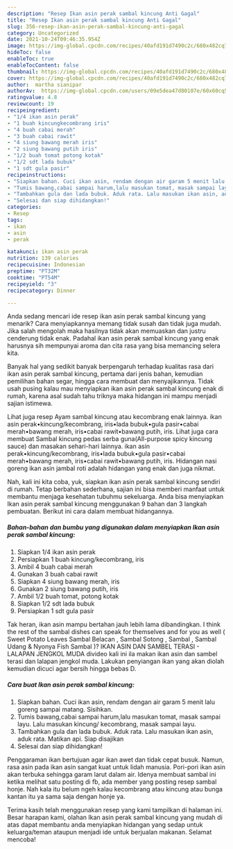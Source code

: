 ```yaml
---
description: "Resep Ikan asin perak sambal kincung Anti Gagal"
title: "Resep Ikan asin perak sambal kincung Anti Gagal"
slug: 356-resep-ikan-asin-perak-sambal-kincung-anti-gagal
category: Uncategorized
date: 2021-10-24T09:46:35.954Z
image: https://img-global.cpcdn.com/recipes/40afd191d7490c2c/680x482cq70/ikan-asin-perak-sambal-kincung-foto-resep-utama.jpg
hideToc: false
enableToc: true
enableTocContent: false
thumbnail: https://img-global.cpcdn.com/recipes/40afd191d7490c2c/680x482cq70/ikan-asin-perak-sambal-kincung-foto-resep-utama.jpg
cover: https://img-global.cpcdn.com/recipes/40afd191d7490c2c/680x482cq70/ikan-asin-perak-sambal-kincung-foto-resep-utama.jpg
author:  martha sianipar
authorAv:  https://img-global.cpcdn.com/users/09e5dea47d80107e/60x60cq50/avatar.jpg
ratingvalue: 4.8
reviewcount: 19
recipeingredient:
- "1/4 ikan asin perak"
- "1 buah kincungkecombrang iris"
- "4 buah cabai merah"
- "3 buah cabai rawit"
- "4 siung bawang merah iris"
- "2 siung bawang putih iris"
- "1/2 buah tomat potong kotak"
- "1/2 sdt lada bubuk"
- "1 sdt gula pasir"
recipeinstructions:
- "Siapkan bahan. Cuci ikan asin, rendam dengan air garam 5 menit lalu goreng sampai matang. Sisihkan."
- "Tumis bawang,cabai sampai harum,lalu masukan tomat, masak sampai layu. Lalu masukan kincung/ kecombrang, masak sampai layu."
- "Tambahkan gula dan lada bubuk. Aduk rata. Lalu masukan ikan asin, aduk rata. Matikan api. Siap disajikan"
- "Selesai dan siap dihidangkan!"
categories:
- Resep
tags:
- ikan
- asin
- perak

katakunci: ikan asin perak 
nutrition: 139 calories
recipecuisine: Indonesian
preptime: "PT32M"
cooktime: "PT54M"
recipeyield: "3"
recipecategory: Dinner

---
```



Anda sedang mencari ide resep ikan asin perak sambal kincung yang menarik? Cara menyiapkannya memang tidak susah dan tidak juga mudah. Jika salah mengolah maka hasilnya tidak akan memuaskan dan justru cenderung tidak enak. Padahal ikan asin perak sambal kincung yang enak harusnya sih mempunyai aroma dan cita rasa yang bisa memancing selera kita.


Banyak hal yang sedikit banyak berpengaruh terhadap kualitas rasa dari ikan asin perak sambal kincung, pertama dari jenis bahan, kemudian pemilihan bahan segar, hingga cara membuat dan menyajikannya. Tidak usah pusing kalau mau menyiapkan ikan asin perak sambal kincung enak di rumah, karena asal sudah tahu triknya maka hidangan ini mampu menjadi sajian istimewa.

Lihat juga resep Ayam sambal kincung atau kecombrang enak lainnya. ikan asin perak•kincung/kecombrang, iris•lada bubuk•gula pasir•cabai merah•bawang merah, iris•cabai rawit•bawang putih, iris. Lihat juga cara membuat Sambal kincung pedas serba guna(All-purpose spicy kincung sauce) dan masakan sehari-hari lainnya. ikan asin perak•kincung/kecombrang, iris•lada bubuk•gula pasir•cabai merah•bawang merah, iris•cabai rawit•bawang putih, iris. Hidangan nasi goreng ikan asin jambal roti adalah hidangan yang enak dan juga nikmat.


Nah, kali ini kita coba, yuk, siapkan ikan asin perak sambal kincung sendiri di rumah. Tetap berbahan sederhana, sajian ini bisa memberi manfaat untuk membantu menjaga kesehatan tubuhmu sekeluarga. Anda bisa menyiapkan Ikan asin perak sambal kincung menggunakan 9 bahan dan 3 langkah pembuatan. Berikut ini cara dalam membuat hidangannya.

<!--inarticleads1-->

##### Bahan-bahan dan bumbu yang digunakan dalam menyiapkan Ikan asin perak sambal kincung:

1. Siapkan 1/4 ikan asin perak
1. Persiapkan 1 buah kincung/kecombrang, iris
1. Ambil 4 buah cabai merah
1. Gunakan 3 buah cabai rawit
1. Siapkan 4 siung bawang merah, iris
1. Gunakan 2 siung bawang putih, iris
1. Ambil 1/2 buah tomat, potong kotak
1. Siapkan 1/2 sdt lada bubuk
1. Persiapkan 1 sdt gula pasir


Tak heran, ikan asin mampu bertahan jauh lebih lama dibandingkan. I think the rest of the sambal dishes can speak for themselves and for you as well ( Sweet Potato Leaves Sambal Belacan , Sambal Sotong , Sambal , Sambal Udang &amp; Nyonya Fish Sambal )? IKAN ASIN DAN SAMBEL TERASI - LALAPAN JENGKOL MUDA divideo kali ini ila makan ikan asin dan sambel terasi dan lalapan jengkol muda. Lakukan penyiangan ikan yang akan diolah kemudian dicuci agar bersih hingga bebas D. 

<!--inarticleads2-->

##### Cara buat Ikan asin perak sambal kincung:

1. Siapkan bahan. Cuci ikan asin, rendam dengan air garam 5 menit lalu goreng sampai matang. Sisihkan.
1. Tumis bawang,cabai sampai harum,lalu masukan tomat, masak sampai layu. Lalu masukan kincung/ kecombrang, masak sampai layu.
1. Tambahkan gula dan lada bubuk. Aduk rata. Lalu masukan ikan asin, aduk rata. Matikan api. Siap disajikan
1. Selesai dan siap dihidangkan!

Penggaraman ikan bertujuan agar ikan awet dan tidak cepat busuk. Namun, rasa asin pada ikan asin sangat kuat untuk lidah manusia. Pori-pori ikan asin akan terbuka sehingga garam larut dalam air. Idenya membuat sambal ini ketika melihat satu posting di fb, ada member yang posting resep sambal honje. Nah kala itu belum ngeh kalau kecombrang atau kincung atau bunga kantan itu ya sama saja dengan honje ya. 

Terima kasih telah menggunakan resep yang kami tampilkan di halaman ini. Besar harapan kami, olahan Ikan asin perak sambal kincung yang mudah di atas dapat membantu anda menyiapkan hidangan yang sedap untuk keluarga/teman ataupun menjadi ide untuk berjualan makanan. Selamat mencoba!
